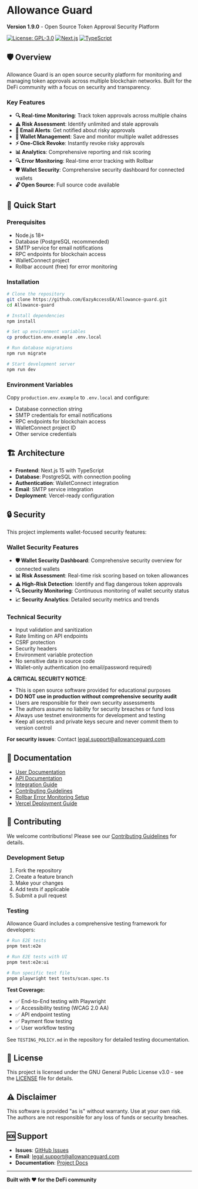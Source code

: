 # Allowance Guard

**Version 1.9.0** - Open Source Token Approval Security Platform

[![License: GPL-3.0](https://img.shields.io/badge/License-GPL--3.0-blue.svg)](https://www.gnu.org/licenses/gpl-3.0)
[![Next.js](https://img.shields.io/badge/Next.js-15.5.2-black)](https://nextjs.org/)
[![TypeScript](https://img.shields.io/badge/TypeScript-5.0-blue)](https://www.typescriptlang.org/)

## 🛡️ Overview

Allowance Guard is an open source security platform for monitoring and managing token approvals across multiple blockchain networks. Built for the DeFi community with a focus on security and transparency.

### Key Features

- **🔍 Real-time Monitoring**: Track token approvals across multiple chains
- **⚠️ Risk Assessment**: Identify unlimited and stale approvals
- **📧 Email Alerts**: Get notified about risky approvals
- **🔗 Wallet Management**: Save and monitor multiple wallet addresses
- **⚡ One-Click Revoke**: Instantly revoke risky approvals
- **📊 Analytics**: Comprehensive reporting and risk scoring
- **🔍 Error Monitoring**: Real-time error tracking with Rollbar
- **🛡️ Wallet Security**: Comprehensive security dashboard for connected wallets
- **🔓 Open Source**: Full source code available

## 🚀 Quick Start

### Prerequisites

- Node.js 18+
- Database (PostgreSQL recommended)
- SMTP service for email notifications
- RPC endpoints for blockchain access
- WalletConnect project
- Rollbar account (free) for error monitoring

### Installation

```bash
# Clone the repository
git clone https://github.com/EazyAccessEA/Allowance-guard.git
cd Allowance-guard

# Install dependencies
npm install

# Set up environment variables
cp production.env.example .env.local

# Run database migrations
npm run migrate

# Start development server
npm run dev
```

### Environment Variables

Copy `production.env.example` to `.env.local` and configure:

- Database connection string
- SMTP credentials for email notifications
- RPC endpoints for blockchain access
- WalletConnect project ID
- Other service credentials

## 🏗️ Architecture

- **Frontend**: Next.js 15 with TypeScript
- **Database**: PostgreSQL with connection pooling
- **Authentication**: WalletConnect integration
- **Email**: SMTP service integration
- **Deployment**: Vercel-ready configuration

## 🔒 Security

This project implements wallet-focused security features:

### Wallet Security Features
- **🛡️ Wallet Security Dashboard**: Comprehensive security overview for connected wallets
- **📊 Risk Assessment**: Real-time risk scoring based on token allowances
- **⚠️ High-Risk Detection**: Identify and flag dangerous token approvals
- **🔍 Security Monitoring**: Continuous monitoring of wallet security status
- **📈 Security Analytics**: Detailed security metrics and trends

### Technical Security
- Input validation and sanitization
- Rate limiting on API endpoints
- CSRF protection
- Security headers
- Environment variable protection
- No sensitive data in source code
- Wallet-only authentication (no email/password required)

**⚠️ CRITICAL SECURITY NOTICE**: 
- This is open source software provided for educational purposes
- **DO NOT use in production without comprehensive security audit**
- Users are responsible for their own security assessments
- The authors assume no liability for security breaches or fund loss
- Always use testnet environments for development and testing
- Keep all secrets and private keys secure and never commit them to version control

**For security issues**: Contact legal.support@allowanceguard.com

## 📖 Documentation

- [User Documentation](https://www.allowanceguard.com/docs)
- [API Documentation](https://www.allowanceguard.com/docs/api)
- [Integration Guide](https://www.allowanceguard.com/docs/integration)
- [Contributing Guidelines](https://www.allowanceguard.com/docs/contributing)
- [Rollbar Error Monitoring Setup](ROLLBAR_SETUP.md)
- [Vercel Deployment Guide](VERCEL_ROLLBAR_SETUP.md)

## 🤝 Contributing

We welcome contributions! Please see our [Contributing Guidelines](https://www.allowanceguard.com/docs/contributing) for details.

### Development Setup

1. Fork the repository
2. Create a feature branch
3. Make your changes
4. Add tests if applicable
5. Submit a pull request

### Testing

Allowance Guard includes a comprehensive testing framework for developers:

```bash
# Run E2E tests
pnpm test:e2e

# Run E2E tests with UI
pnpm test:e2e:ui

# Run specific test file
pnpm playwright test tests/scan.spec.ts
```

**Test Coverage:**
- ✅ End-to-End testing with Playwright
- ✅ Accessibility testing (WCAG 2.0 AA)
- ✅ API endpoint testing
- ✅ Payment flow testing
- ✅ User workflow testing

See `TESTING_POLICY.md` in the repository for detailed testing documentation.

## 📄 License

This project is licensed under the GNU General Public License v3.0 - see the [LICENSE](https://github.com/EazyAccessEA/Allowance-guard/blob/main/LICENSE) file for details.

## ⚠️ Disclaimer

This software is provided "as is" without warranty. Use at your own risk. The authors are not responsible for any loss of funds or security breaches.

## 🆘 Support

- **Issues**: [GitHub Issues](https://github.com/EazyAccessEA/Allowance-guard/issues)
- **Email**: legal.support@allowanceguard.com
- **Documentation**: [Project Docs](https://www.allowanceguard.com/docs)

---

**Built with ❤️ for the DeFi community**